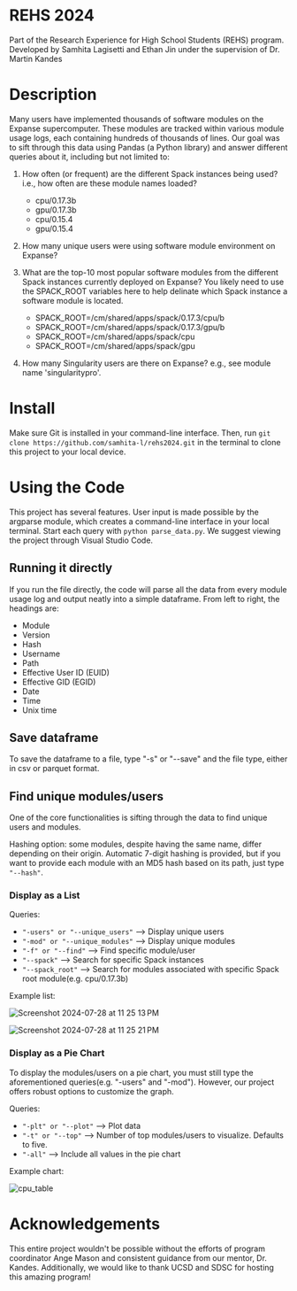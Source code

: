 # REHS 2024
Part of the Research Experience for High School Students (REHS) program. Developed by Samhita Lagisetti and Ethan Jin under the supervision of Dr. Martin Kandes

# Description
Many users have implemented thousands of software modules on the Expanse supercomputer. These modules are tracked within various module usage logs, each containing hundreds of thousands of lines. Our goal was to sift through this data using Pandas (a Python library) and answer different queries about it, including but not limited to:

  1. How often (or frequent) are the different Spack instances being used? i.e., how often are these module names loaded?
     - cpu/0.17.3b
     - gpu/0.17.3b
     - cpu/0.15.4
     - gpu/0.15.4
    
  2. How many unique users were using software module environment on Expanse?
  
  3. What are the top-10 most popular software modules from the different Spack instances currently deployed on Expanse? You likely need to use the SPACK_ROOT variables here to help delinate which Spack instance a software module is located.
     - SPACK_ROOT=/cm/shared/apps/spack/0.17.3/cpu/b
     - SPACK_ROOT=/cm/shared/apps/spack/0.17.3/gpu/b
     - SPACK_ROOT=/cm/shared/apps/spack/cpu
     - SPACK_ROOT=/cm/shared/apps/spack/gpu
    
  4. How many Singularity users are there on Expanse? e.g., see module name 'singularitypro'.


# Install
Make sure Git is installed in your command-line interface. Then, run `git clone https://github.com/samhita-l/rehs2024.git` in the terminal to clone this project to your local device. 

# Using the Code
This project has several features. User input is made possible by the argparse module, which creates a command-line interface in your local terminal. Start each query with `python parse_data.py`. We suggest viewing the project through Visual Studio Code.

## Running it directly
If you run the file directly, the code will parse all the data from every module usage log and output neatly into a simple dataframe. From left to right, the headings are:
  - Module
  - Version
  - Hash
  - Username
  - Path
  - Effective User ID (EUID)
  - Effective GID (EGID)
  - Date
  - Time
  - Unix time
## Save dataframe
To save the dataframe to a file, type "-s" or "--save" and the file type, either in csv or parquet format.
## Find unique modules/users
One of the core functionalities is sifting through the data to find unique users and modules.

Hashing option: some modules, despite having the same name, differ depending on their origin. Automatic 7-digit hashing is provided, but if you want to provide each module with an MD5 hash based on its path, just type `"--hash"`.
### Display as a List
Queries:
  - `"-users" or "--unique_users"` --> Display unique users
  - `"-mod" or "--unique_modules"` --> Display unique modules
  - `"-f" or "--find"` --> Find specific module/user
  - `"--spack"` --> Search for specific Spack instances
  - `"--spack_root"` --> Search for modules associated with specific Spack root module(e.g. cpu/0.17.3b)

Example list:

![Screenshot 2024-07-28 at 11 25 13 PM](https://github.com/user-attachments/assets/e02837ea-0f3b-493b-9cea-223228d3cb72)


![Screenshot 2024-07-28 at 11 25 21 PM](https://github.com/user-attachments/assets/8532a912-941b-4bcf-b03d-4c5de803555c)
### Display as a Pie Chart
To display the modules/users on a pie chart, you must still type the aforementioned queries(e.g. "-users" and "-mod"). However, our project offers robust options to customize the graph.

Queries: 
  - `"-plt" or "--plot"` --> Plot data
  - `"-t" or "--top"` --> Number of top modules/users to visualize. Defaults to five.
  - `"-all"` --> Include all values in the pie chart

Example chart:

![cpu_table](https://github.com/user-attachments/assets/97ec0059-fee8-4824-924a-044f448e785c)
# Acknowledgements
This entire project wouldn't be possible without the efforts of program coordinator Ange Mason and consistent guidance from our mentor, Dr. Kandes. Additionally, we would like to thank UCSD and SDSC for hosting this amazing program!

